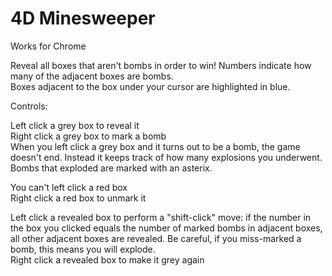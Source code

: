 # 4D Minesweeper
Works for Chrome

Reveal all boxes that aren't bombs in order to win!
Numbers indicate how many of the adjacent boxes are bombs.<br>
Boxes adjacent to the box under your cursor are highlighted in blue.<br>


Controls:

Left click a grey box to reveal it<br>
Right click a grey box to mark a bomb<br>
When you left click a grey box and it turns out to be a bomb, the game doesn't end. Instead it keeps track of how many explosions you underwent. Bombs that exploded are marked with an asterix.<br>

You can't left click a red box<br>
Right click a red box to unmark it<br>

Left click a revealed box to perform a "shift-click" move: if the number in the box you clicked equals the number of marked bombs in adjacent boxes, all other adjacent boxes are revealed. Be careful, if you miss-marked a bomb, this means you will explode.<br>
Right click a revealed box to make it grey again<br>
